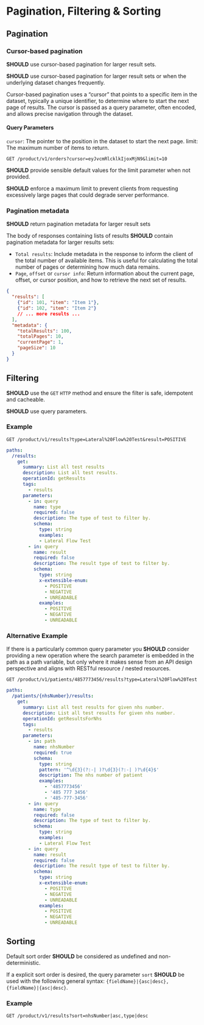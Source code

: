 # Pagination, Filtering & Sorting

## Pagination

### Cursor-based pagination

**SHOULD** use cursor-based pagination for larger result sets.

**SHOULD** use cursor-based pagination for larger result sets or when the underlying dataset changes frequently.

Cursor-based pagination uses a “cursor” that points to a specific item in the dataset, typically a unique identifier, to determine where to start the next page of results. The cursor is passed as a query parameter, often encoded, and allows precise navigation through the dataset.

#### Query Parameters

`cursor`: The pointer to the position in the dataset to start the next page.
limit: The maximum number of items to return.

``` text
GET /product/v1/orders?cursor=eyJvcmRlcklkIjoxMjN9&limit=10
```

**SHOULD** provide sensible default values for the limit parameter when not provided.

**SHOULD** enforce a maximum limit to prevent clients from requesting excessively large pages that could degrade server performance.

### Pagination metadata

**SHOULD** return pagination metadata for larger result sets

The body of responses containing lists of results **SHOULD** contain pagination metadata for larger results sets:

- `Total results`: Include metadata in the response to inform the client of the total number of available items. This is useful for calculating the total number of pages or determining how much data remains.
- `Page`, `offset` or `cursor info`: Return information about the current page, offset, or cursor position, and how to retrieve the next set of results.

``` json
{
  "results": [
    {"id": 101, "item": "Item 1"},
    {"id": 102, "item": "Item 2"}
    // ... more results ...
  ],
  "metadata": {
    "totalResults": 100,
    "totalPages": 10,
    "currentPage": 1,
    "pageSize": 10
  }
}
```

## Filtering

**SHOULD** use the `GET` `HTTP` method and ensure the filter is safe, idempotent and cacheable.

**SHOULD** use query parameters.

### Example

``` text
GET /product/v1/results?type=Lateral%20Flow%20Test&result=POSITIVE
```

``` yaml
paths:
  /results:
    get:
      summary: List all test results
      description: List all test results.
      operationId: getResults
      tags:
        - results
      parameters:
        - in: query
          name: type
          required: false
          description: The type of test to filter by.
          schema:
            type: string
            examples:
            - Lateral Flow Test
        - in: query
          name: result
          required: false
          description: The result type of test to filter by.
          schema:
            type: string
            x-extensible-enum:
              - POSITIVE
              - NEGATIVE
              - UNREADABLE
            examples:
              - POSITIVE
              - NEGATIVE
              - UNREADABLE
```

### Alternative Example

If there is a particularly common query parameter you **SHOULD** consider providing a new operation where the search parameter is embedded in the path as a path variable, but only where it makes sense from an API design perspective and aligns with RESTful resource / nested resources.

``` text
GET /product/v1/patients/4857773456/results?type=Lateral%20Flow%20Test
```

``` yaml
paths:
  /patients/{nhsNumber}/results:
    get:
      summary: List all test results for given nhs number.
      description: List all test results for given nhs number.
      operationId: getResultsForNhs
      tags:
        - results
      parameters:
        - in: path
          name: nhsNumber
          required: true
          schema:
            type: string
            pattern: '^\d{3}(?:-| )?\d{3}(?:-| )?\d{4}$'
            description: The nhs number of patient
            examples:
              - '4857773456'
              - '485 777 3456'
              - '485-777-3456'
        - in: query
          name: type
          required: false
          description: The type of test to filter by.
          schema:
            type: string
            examples:
            - Lateral Flow Test
        - in: query
          name: result
          required: false
          description: The result type of test to filter by.
          schema:
            type: string
            x-extensible-enum:
              - POSITIVE
              - NEGATIVE
              - UNREADABLE
            examples:
              - POSITIVE
              - NEGATIVE
              - UNREADABLE
```

## Sorting

Default sort order **SHOULD** be considered as undefined and non-deterministic.

If a explicit sort order is desired, the query parameter `sort` **SHOULD** be used with the following general syntax: `{fieldName}|{asc|desc},{fieldName}|{asc|desc}`.

### Example

``` text
GET /product/v1/results?sort=nhsNumber|asc,type|desc
```
